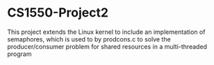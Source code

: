 # CS1550-Project2

This project extends the Linux kernel to include an implementation of semaphores, 
which is used to by prodcons.c to solve the producer/consumer problem for shared resources in a multi-threaded program
